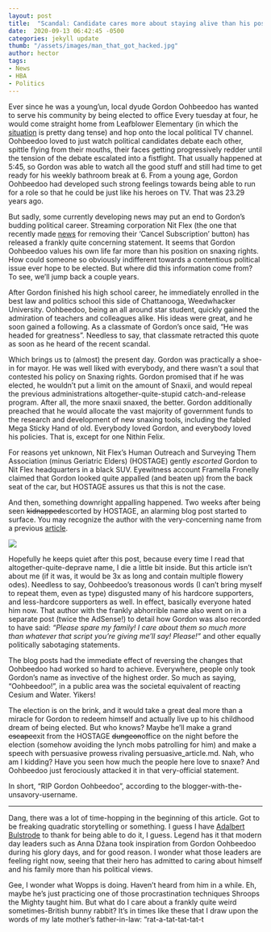 ```yaml
---
layout: post
title:  "Scandal: Candidate cares more about staying alive than his position on Snaxing rights"
date:  2020-09-13 06:42:45 -0500
categories: jekyll update
thumb: "/assets/images/man_that_got_hacked.jpg"
author: hector
tags:
- News
- HBA
- Politics
---
```


Ever since he was a young’un, local dyude Gordon Oohbeedoo has wanted to serve his community by being elected to office Every tuesday at four, he would come straight home from Leafblower Elementary (in which the [situation](https://hecrenews.github.io/jekyll/update/2020/08/28/leafblower-elementary-tensions-escalate.html) is pretty dang tense) and hop onto the local political TV channel. Oohbeedoo loved to just watch political candidates debate each other, spittle flying from their mouths, their faces getting progressively redder until the tension of the debate escalated into a fistfight. That usually happened at 5:45, so Gordon was able to watch all the good stuff and still had time to get ready for his weekly bathroom break at 6. From a young age, Gordon Oohbeedoo had developed such strong feelings towards being able to run for a role so that he could be just like his heroes on TV. That was 23.29 years ago.

But sadly, some currently developing news may put an end to Gordon’s budding political career. Streaming corporation Nit Flex (the one that recently made [news](https://hecrenews.github.io/jekyll/update/2020/08/14/local-streaming-service-deletes-cancel-subscription-button.html) for removing their ‘Cancel Subscription’ button) has released a frankly quite concerning statement. It seems that Gordon Oohbeedoo values his own life far more than his position on snaxing rights. How could someone so obviously indifferent towards a contentious political issue ever hope to be elected. But where did this information come from? To see, we’ll jump back a couple years.

After Gordon finished his high school career, he immediately enrolled in the best law and politics school this side of Chattanooga, Weedwhacker University. Oohbeedoo, being an all around star student, quickly gained the admiration of teachers and colleagues alike. His ideas were great, and he soon gained a following. As a classmate of Gordon’s once said, “He was headed for greatness”. Needless to say, that classmate retracted this quote as soon as he heard of the recent scandal.

Which brings us to (almost) the present day. Gordon was practically a shoe-in for mayor. He was well liked with everybody, and there wasn’t a soul that contested his policy on Snaxing rights. Gordon promised that if he was elected, he wouldn’t put a limit on the amount of Snaxii, and would repeal the previous administrations altogether-quite-stupid catch-and-release program. After all, the more snaxii snaxed, the better. Gordon additionally preached that he would allocate the vast majority of government funds to the research and development of new snaxing tools, including the fabled Mega Sticky Hand of old. Everybody loved Gordon, and everybody loved his policies. That is, except for one Nithin Felix.

For reasons yet unknown, Nit Flex’s Human Outreach and Surveying Them Association (minus Geriatric Elders) (HOSTAGE) gently *escorted* Gordon to Nit Flex headquarters in a black SUV. Eyewitness account Framella Fronelly claimed that Gordon looked quite appalled (and beaten up) from the back seat of the car, but HOSTAGE assures us that this is not the case.

And then, something downright appalling happened. Two weeks after being seen ~~kidnapped~~escorted by HOSTAGE, an alarming blog post started to surface. You may recognize the author with the very-concerning name from a previous [article](https://hecrenews.github.io/jekyll/update/2020/08/30/the-terrible-horrible-no-good-very-bad-plight-of-hooshar-manus.html). 

![](https://hecrenews.github.io/assets/images/gordon_oohbeedoo_blog_post.JPG)

Hopefully he keeps quiet after this post, because every time I read that altogether-quite-deprave name, I die a little bit inside. But this article isn’t about me (if it was, it would be 3x as long and contain multiple flowery odes). Needless to say, Oohbeedoo’s treasonous words (I can’t bring myself to repeat them, even as type) disgusted many of his hardcore supporters, and less-hardcore supporters as well. In effect, basically everyone hated him now. That author with the frankly abhorrible name also went on in a separate post (twice the AdSense!) to detail how Gordon was also recorded to have said: *“Please spare my family! I care about them so much more than whatever that script you’re giving me’ll say! Please!”* and other equally politically sabotaging statements.

The blog posts had the immediate effect of reversing the changes that Oohbeedoo had worked so hard to achieve. Everywhere, people only took Gordon’s name as invective of the highest order. So much as saying, “Oohbeedoo!”, in a public area was the societal equivalent of reacting Cesium and Water. Yikers!

The election is on the brink, and it would take a great deal more than a miracle for Gordon to redeem himself and actually live up to his childhood dream of being elected. But who knows? Maybe he’ll make a grand ~~escape~~exit from the HOSTAGE ~~dungeon~~office on the night before the election (somehow avoiding the lynch mobs patrolling for him) and make a speech with persuasive prowess rivaling persuasive_article.md. Nah, who am I kidding? Have you seen how much the people here love to snaxe? And Oohbeedoo just ferociously attacked it in that very-official statement.

In short, “RIP Gordon Oohbeedoo”, according to the blogger-with-the-unsavory-username.

---

Dang, there was a lot of time-hopping in the beginning of this article. Got to be freaking quadratic storytelling or something. I guess I have [Adalbert Bulstrode](https://hecrenews.github.io/jekyll/update/2020/09/06/adalbert-bulstrode-invents-time-travel.html) to thank for being able to do it, I guess. Legend has it that modern day leaders such as  Anna Džana took inspiration from Gordon Oohbeedoo during his glory days, and for good reason. I wonder what those leaders are feeling right now, seeing that their hero has admitted to caring about himself and his family more than his political views. 

Gee, I wonder what Wopps is doing. Haven’t heard from him in a while. Eh, maybe he’s just practicing one of those procrastination techniques Shroops the Mighty taught him. But what do I care about a frankly quite weird sometimes-British bunny rabbit? It’s in times like these that I draw upon the words of my late mother’s father-in-law: “rat-a-tat-tat-tat-t
